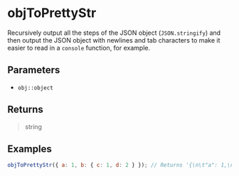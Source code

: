 # objToPrettyStr <Badge type="tip" text="JavaScript" />

Recursively output all the steps of the JSON object (`JSON.stringify`) and then output the JSON object with newlines and tab characters to make it easier to read in a `console` function, for example.

## Parameters

- `obj::object`

## Returns

> string

## Examples

```javascript
objToPrettyStr({ a: 1, b: { c: 1, d: 2 } }); // Returns '{\n\t"a": 1,\n\t"b": {\n\t\t"c": 1,\n\t\t"d": 2\n\t}\n}'
```
